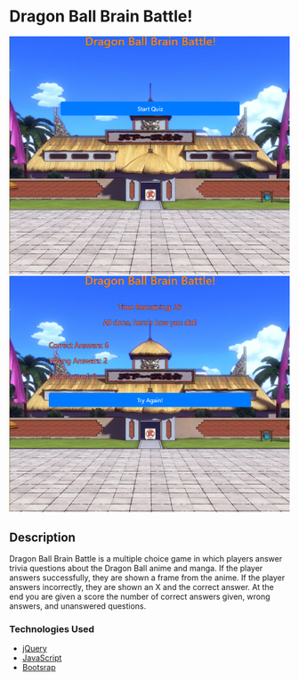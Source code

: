 # Dragon Ball Brain Battle!
![Title Screen](https://github.com/commandergavdog/Dragon-Ball-Brain-Battle/blob/master/img/DBBB.PNG)
![End SCreen](https://github.com/commandergavdog/Dragon-Ball-Brain-Battle/blob/master/img/Capture3.PNG)


## Description
Dragon Ball Brain Battle is a multiple choice game in which players answer trivia questions about the Dragon Ball anime and manga.
If the player answers successfully, they are shown a frame from the anime. If the player answers incorrectly, they are shown an X and the correct answer. At the end you are given a score the number of correct answers given, wrong answers, and unanswered questions. 

### Technologies Used
- [jQuery](https://jquery.com/)
- [JavaScript](https://www.javascript.com/)
- [Bootsrap](https://getbootstrap.com/)
